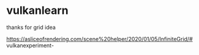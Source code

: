 # vulkanlearn

thanks for grid idea 

https://asliceofrendering.com/scene%20helper/2020/01/05/InfiniteGrid/# vulkanexperiment-
